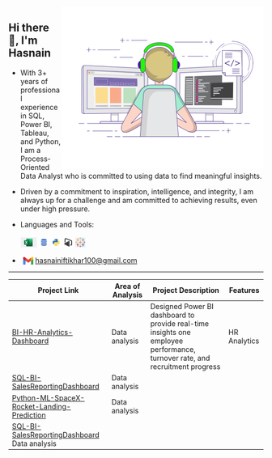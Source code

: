 <animated-image data-catalyst="" style="float: right; width: 400px;">
  <a target="_blank" rel="noopener noreferrer" href="https://github.com/hasnainiftikhar/hasnainiftikhar/blob/main/workgif.gif?raw=true" data-target="animated-image.originalLink">
    <img align="right" alt="GIF" src="https://github.com/hasnainiftikhar/hasnainiftikhar/blob/main/workgif.gif?raw=true" height="320" style="max-width: 100%; display: inline-block;" data-target="animated-image.originalImage">
  </a>
</animated-image>

## Hi there 👋, I'm Hasnain

- With 3+ years of professional experience in SQL, Power BI, Tableau, and Python, I am a Process-Oriented Data Analyst who is committed to using data to find meaningful insights.

- Driven by a commitment to inspiration, intelligence, and integrity, I am always up for a challenge and am committed to achieving results, even under high pressure.

- Languages and Tools: <br><br>
<a href="#"><img height="20" src="https://github.com/hasnainiftikhar/hasnainiftikhar/blob/main/excel.jpg" style="max-width: 100%;"></a>
<a href="#"><img height="20" src="https://raw.githubusercontent.com/github/explore/80688e429a7d4ef2fca1e82350fe8e3517d3494d/topics/sql/sql.png" style="max-width: 100%;"></a>
<a href="#"><img height="20" src="https://raw.githubusercontent.com/github/explore/80688e429a7d4ef2fca1e82350fe8e3517d3494d/topics/python/python.png" style="max-width: 100%;"></a>
<a href="#"><img height="20" src="https://github.com/hasnainiftikhar/hasnainiftikhar/blob/main/powerbi.png" style="max-width: 100%;"></a>
<a href="#"><img height="20" src="https://github.com/hasnainiftikhar/hasnainiftikhar/blob/main/tableu.png" style="max-width: 100%;"></a>

- <a href="mailto:hasnainiftikhar100@gmail.com"><img height="15" src="https://github.com/hasnainiftikhar/hasnainiftikhar/blob/main/gmail1.png" style="max-width: 100%; margin-left: 5px; vertical-align: middle;"></a> hasnainiftikhar100@gmail.com

----------------

|    Project Link    |    Area of Analysis    |    Project Description    |    Features    |
|    ---    |    ---   |    ---    |    ---    |
| <a href = "https://github.com/hasnainiftikhar/BI-HR-Analytics-Dashboard"> BI-HR-Analytics-Dashboard </a>  |   Data analysis   |   Designed Power BI dashboard to provide real-time insights one employee performance, turnover rate, and recruitment progress   |   HR Analytics   |
| <a href = "https://github.com/hasnainiftikhar/SQL-BI-SalesReportingDashboard"> SQL-BI-SalesReportingDashboard </a>   |   Data analysis   |   
| <a href = "https://github.com/hasnainiftikhar/Python-ML-SpaceX-Rocket-Landing-Prediction"> Python-ML-SpaceX-Rocket-Landing-Prediction </a>   |   Data analysis   |   
| <a href = "https://github.com/hasnainiftikhar/SQL-BI-SalesReportingDashboard"> SQL-BI-SalesReportingDashboard </a>   Data analysis   |
